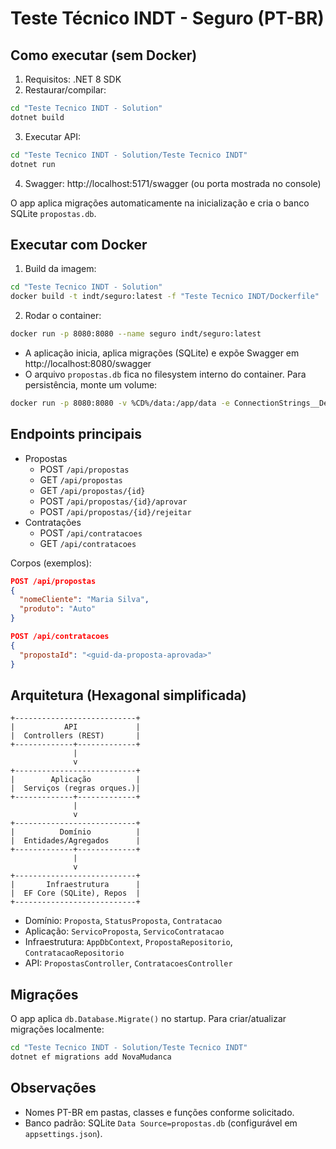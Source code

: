 # Teste Técnico INDT - Seguro (PT-BR)

## Como executar (sem Docker)

1. Requisitos: .NET 8 SDK
2. Restaurar/compilar:
```bash
cd "Teste Tecnico INDT - Solution"
dotnet build
```
3. Executar API:
```bash
cd "Teste Tecnico INDT - Solution/Teste Tecnico INDT"
dotnet run
```
4. Swagger: http://localhost:5171/swagger (ou porta mostrada no console)

O app aplica migrações automaticamente na inicialização e cria o banco SQLite `propostas.db`.

## Executar com Docker

1. Build da imagem:
```bash
cd "Teste Tecnico INDT - Solution"
docker build -t indt/seguro:latest -f "Teste Tecnico INDT/Dockerfile" .
```
2. Rodar o container:
```bash
docker run -p 8080:8080 --name seguro indt/seguro:latest
```
- A aplicação inicia, aplica migrações (SQLite) e expõe Swagger em http://localhost:8080/swagger
- O arquivo `propostas.db` fica no filesystem interno do container. Para persistência, monte um volume:
```bash
docker run -p 8080:8080 -v %CD%/data:/app/data -e ConnectionStrings__Default="Data Source=/app/data/propostas.db" indt/seguro:latest
```

## Endpoints principais

- Propostas
  - POST `/api/propostas`
  - GET `/api/propostas`
  - GET `/api/propostas/{id}`
  - POST `/api/propostas/{id}/aprovar`
  - POST `/api/propostas/{id}/rejeitar`
- Contratações
  - POST `/api/contratacoes`
  - GET `/api/contratacoes`

Corpos (exemplos):
```json
POST /api/propostas
{
  "nomeCliente": "Maria Silva",
  "produto": "Auto"
}
```
```json
POST /api/contratacoes
{
  "propostaId": "<guid-da-proposta-aprovada>"
}
```

## Arquitetura (Hexagonal simplificada)

```
+---------------------------+
|           API             |
|  Controllers (REST)       |
+-------------+-------------+
              |
              v
+---------------------------+
|        Aplicação          |
|  Serviços (regras orques.)|
+-------------+-------------+
              |
              v
+---------------------------+
|          Domínio          |
|  Entidades/Agregados      |
+-------------+-------------+
              |
              v
+---------------------------+
|       Infraestrutura      |
|  EF Core (SQLite), Repos  |
+---------------------------+
```

- Domínio: `Proposta`, `StatusProposta`, `Contratacao`
- Aplicação: `ServicoProposta`, `ServicoContratacao`
- Infraestrutura: `AppDbContext`, `PropostaRepositorio`, `ContratacaoRepositorio`
- API: `PropostasController`, `ContratacoesController`

## Migrações

O app aplica `db.Database.Migrate()` no startup. Para criar/atualizar migrações localmente:
```bash
cd "Teste Tecnico INDT - Solution/Teste Tecnico INDT"
dotnet ef migrations add NovaMudanca
```

## Observações
- Nomes PT-BR em pastas, classes e funções conforme solicitado.
- Banco padrão: SQLite `Data Source=propostas.db` (configurável em `appsettings.json`).
